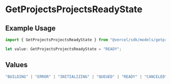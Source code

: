 # GetProjectsProjectsReadyState

## Example Usage

```typescript
import { GetProjectsProjectsReadyState } from "@vercel/sdk/models/getprojectsop.js";

let value: GetProjectsProjectsReadyState = "READY";
```

## Values

```typescript
"BUILDING" | "ERROR" | "INITIALIZING" | "QUEUED" | "READY" | "CANCELED"
```